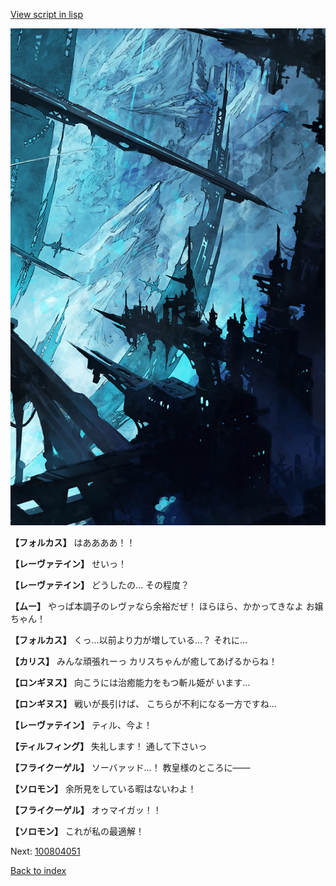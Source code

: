 [View script in lisp](../scripts/100804043.txt)

![underground_world_2.png](../images/backgrounds/underground_world_2.png)

**【フォルカス】**
はああああ！！

**【レーヴァテイン】**
せいっ！

**【レーヴァテイン】**
どうしたの…
その程度？

**【ムー】**
やっぱ本調子のレヴァなら余裕だぜ！
ほらほら、かかってきなよ
お嬢ちゃん！

**【フォルカス】**
くっ…以前より力が増している…？
それに…

**【カリス】**
みんな頑張れーっ
カリスちゃんが癒してあげるからね！

**【ロンギヌス】**
向こうには治癒能力をもつ斬ル姫が
います…

**【ロンギヌス】**
戦いが長引けば、
こちらが不利になる一方ですね…

**【レーヴァテイン】**
ティル、今よ！

**【ティルフィング】**
失礼します！
通して下さいっ

**【フライクーゲル】**
ソーバァッド…！
教皇様のところに――

**【ソロモン】**
余所見をしている暇はないわよ！

**【フライクーゲル】**
オゥマイガッ！！

**【ソロモン】**
これが私の最適解！

Next: [100804051](100804051.md)

[Back to index](index.md)
